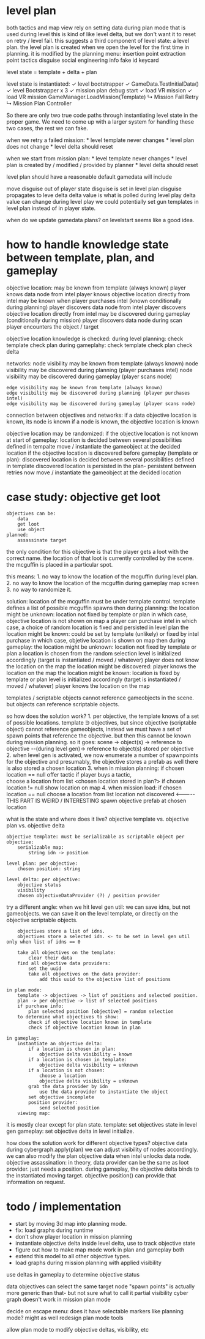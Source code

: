 # level plan

both tactics and map view rely on setting data during plan mode that is used during level
this is kind of like level delta, but we don't want it to reset on retry / level fail.
this suggests a third component of level state: a level plan.
the level plan is created when we open the level for the first time in planning.
it is modified by the planning menu:
    insertion point
    extraction point
    tactics
        disguise
        social engineering info
        fake id
        keycard
    
level state = template + delta + plan

level state is instantiated:
    ✓ level bootstrapper
    ✓ GameData.TestInitialData()
        ✓ level Bootstrapper x 3
        ✓ mission plan debug start
        ✓ load VR mission
    ✓ load VR mission
    GameManager.LoadMission(Template)
        ↳ Mission Fail Retry
        ↳ Mission Plan Controller

So there are only two true code paths through instantiating level state in the proper game.
We need to come up with a larger system for handling these two cases, the rest we can fake.

when we retry a failed mission:
    * level template never changes
    * level plan does not change
    * level delta should reset

when we start from mission plan:
    * level template never changes
    * level plan is created by / modified / provided by planner
    * level delta should reset

level plan should have a reasonable default
gamedata will include 


move disguise out of player state
    disguise is set in level plan
    disguise propagates to leve delta
        delta value is what is polled during level play
        delta value can change during level play
    we could potentially set gun templates in level plan instead of in player state.

when do we update gamedata plans?
on levelstart seems like a good idea.











# how to handle knowledge state between template, plan, and gameplay

objective location:
    may be known from template (always known)
        player knows data node from intel
        player knows objective location directly from intel
    may be known when player purchases intel (known conditionally during planning)
        player discovers data node from intel
        player discovers objective location directly from intel
    may be discovered during gameplay (conditionally during mission)
        player discovers data node during scan
        player encounters the object / target

objective location knowledge is checked:
    during level planning:
        check template
        check plan
    during gameplahy:
        check template
        check plan
        check delta

 
networks:
    node visibility may be known from template (always known)
    node visibility may be discovered during planning (player purchases intel)
    node visibility may be discovered during gameplay (player scans node)

    edge visibility may be known from template (always known)
    edge visibility may be discovered during planning (player purchases intel)
    edge visibility may be discovered during gameplay (player scans node)

connection between objectives and networks:
    if a data objective location is known, its node is known
    if a node is known, the objective location is known

objective location may be randomized:
    if the objective location is not known at start of gameplay:
        location is decided between several possibilities defined in tempalte
        move / instantiate the gameobject at the decided location
    if the objective location is discovered before gameplay (template or plan):
        discovered location is decided between several possibilities defined in template
        discovered location is persisted in the plan- persistent between retries now
        move / instantiate the gameobject at the decided location



# case study: objective get loot


    objectives can be:
        data
        get loot
        use object
    planned:
        assassinate target


the only condition for this objective is that the player gets a loot with the correct name.
the location of that loot is currently controlled by the scene.
    the mcguffin is placed in a particular spot.

this means:
    1. no way to know the location of the mcguffin during level plan.
    2. no way to know the location of the mcguffin during gameplay map screen
    3. no way to randomize it.

solution:
    location of the mcguffin must be under template control.
        template defines a list of possible mcguffin spawns
    then during planning:
        the location might be unknown: location not fixed by template or plan
            in which case, objective location is not shown on map
            a player can purchase intel
                in which case, a choice of random location is fixed and persisted in level plan
        the location might be known:
            could be set by template (unlikely) or fixed by intel purchase
            in which case, objetive location is shown on map
    then during gameplay:
        the location might be unknown: location not fixed by template or plan
            a location is chosen from the random selection
            level is initialized accordingly (target is instantiated / moved / whatever)
            player does not know the location on the map
            the location might be discovered:
                player knows the location on the map
        the location might be known: location is fixed by template or plan
            level is initialized accordingly (target is instantiated / moved / whatever)
            player knows the location on the map

templates / scriptable objects cannot reference gameobjects in the scene.
but objects can reference scriptable objects.

so how does the solution work?
    1. per objective, the template knows of a set of possible locations.
        template ∋ objectives, but since objective (scriptable object) cannot reference gameobjects, instead we must have a set of spawn points that reference the objective.
        but then this cannot be known during mission planning.
        so it goes:
            scene -> object(s) -> reference to objective --(during level gen)-> reference to object(s) stored per objective
    2. when level gen is activated, we now enumerate a number of spawnpoints for the objective
        and presumably, the objective stores a prefab as well
        there is also stored a chosen location
    3. when in mission planning:
        if chosen location == null
            offer tactic
            if player buys a tactic,  
                choose a location from list
                <chosen location stored in plan?>
        if chosen location != null
            show location on map
    4. when mission load:
        if chosen location == null
            choose a location from list
            location not discovered <----- THIS PART IS WEIRD / INTERESTING
        spawn objective prefab at chosen location

what is the state and where does it live?
    objective template vs. objective plan vs. objective delta

    objective template: must be serializable as scriptable object per objective:
        serializable map:
            string idn -> position

    level plan: per objective:
        chosen position: string

    level delta: per objective:
        objective status
        visibility
        chosen objectiveDataProvider (?) / position provider


try a different angle:
    when we hit level gen util:
        we can save idns, but not gameobjects.
        we can save it on the level template, or directly on the objective scriptable objects.

        objectives store a list of idns.
        objectives store a selected idn. <- to be set in level gen util only when list of idns == 0

        take all objectives on the template:
            clear their data
        find all objective data providers:
            set the uuid
            take all objectives on the data provider:
                add this uuid to the objective list of positions
 
    in plan mode:
        template -> objectives -> list of positions and selected position.
        plan -> per objective -> list of selected positions
        if purchase info:
            plan selected position [objective] = random selection
        to determine what objectives to show:
            check if objective location known in template
            check if objective location known in plan

    in gameplay:
        instantiate an objective delta:
            if a location is chosen in plan:
                objective delta visibility = known
            if a location is chosen in template:
                objective delta visibility = unknown
            if a location is not chosen:
                choose a location
                objective delta visibility = unknown
            grab the data provider by idn
                use the data provider to instantiate the object
            set objective incomplete
            position provider:
                send selected position
        viewing map:
            
it is mostly clear except for plan state.
template: set objectives state in level gen
gameplay: set objective delta in level initialize.

how does the solution work for different objective types? 
    objective data
        during cybergraph.apply(plan) we can adjust visibility of nodes accordingly.
        we can also modify the plan objective data when intel unlocks data node.
    objective assassination:
        in theory, data provider can be the same as loot provider. just needs a position.
        during gameplay, the objective delta binds to the instantiated moving target.
        objective position() can provide that information on request.






# todo / implementation

* start by moving 3d map into planning mode.
* fix: load graphs during runtime
* don't show player location in mission planning
* instantiate objective delta inside level delta, use to track objective state
* figure out how to make map mode work in plan and gameplay both
* extend this model to all other objective types.
* load graphs during mission planning with applied visibility


use deltas in gameplay to determine objective status

data objectives can select the same target node
"spawn points" is actually more generic than that- but not sure what to call it
partial visibility cyber graph doesn't work in mission plan mode

decide on escape menu: does it have selectable markers like planning mode? 
    might as well redesign plan mode tools



allow plan mode to modify objective deltas, visibility, etc